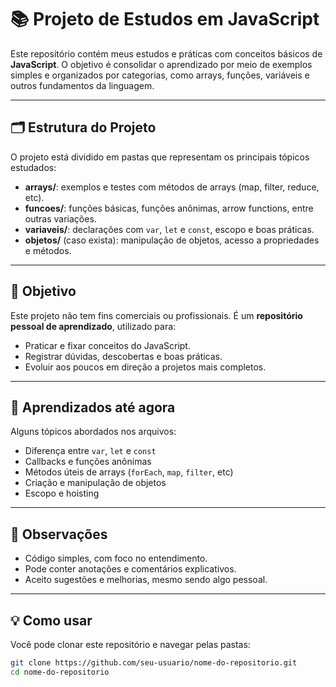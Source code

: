 # 📚 Projeto de Estudos em JavaScript

Este repositório contém meus estudos e práticas com conceitos básicos de **JavaScript**. O objetivo é consolidar o aprendizado por meio de exemplos simples e organizados por categorias, como arrays, funções, variáveis e outros fundamentos da linguagem.

---

## 🗂 Estrutura do Projeto

O projeto está dividido em pastas que representam os principais tópicos estudados:

- **arrays/**: exemplos e testes com métodos de arrays (map, filter, reduce, etc).
- **funcoes/**: funções básicas, funções anônimas, arrow functions, entre outras variações.
- **variaveis/**: declarações com `var`, `let` e `const`, escopo e boas práticas.
- **objetos/** (caso exista): manipulação de objetos, acesso a propriedades e métodos.

---

## 🚀 Objetivo

Este projeto não tem fins comerciais ou profissionais. É um **repositório pessoal de aprendizado**, utilizado para:

- Praticar e fixar conceitos do JavaScript.
- Registrar dúvidas, descobertas e boas práticas.
- Evoluir aos poucos em direção a projetos mais completos.

---

## 🧠 Aprendizados até agora

Alguns tópicos abordados nos arquivos:

- Diferença entre `var`, `let` e `const`
- Callbacks e funções anônimas
- Métodos úteis de arrays (`forEach`, `map`, `filter`, etc)
- Criação e manipulação de objetos
- Escopo e hoisting

---

## 📌 Observações

- Código simples, com foco no entendimento.
- Pode conter anotações e comentários explicativos.
- Aceito sugestões e melhorias, mesmo sendo algo pessoal.

---

## 💡 Como usar

Você pode clonar este repositório e navegar pelas pastas:

```bash
git clone https://github.com/seu-usuario/nome-do-repositorio.git
cd nome-do-repositorio
